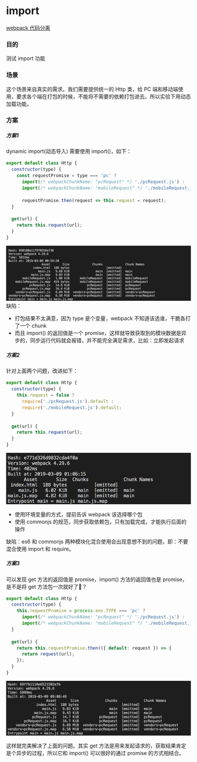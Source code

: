 # import

[webpack 代码分离](https://webpack.docschina.org/guides/code-splitting/)

### 目的
测试 import 功能

### 场景
这个场景来自真实的需求。我们需要提供统一的 Http 类，给 PC 端和移动端使用，要求各个端在打包的时候，不能将不需要的依赖打包进去。所以实验下用动态加载功能。

### 方案

##### 方案1
dynamic import(动态导入) 需要使用 import()，如下：

```javascript
export default class Http {
  constructor(type) {
    const requestPromise = type === 'pc' ?
      import(/* webpackChunkName: "pcRequest" */ './pcRequest.js') :
      import(/* webpackChunkName: "mobileRequest" */ './mobileRequest.js');

      requestPromise.then(request => this.request = request);
  }

  get(url) {
    return this.request(url);
  }
}
```
![import1](https://github.com/104gogo/sven/raw/master/packages/import/images/import1.png)
缺陷：
- 打包结果不太满意，因为 type 是个变量，webpack 不知道该选谁，干脆各打了一个 chunk
- 而且 import() 的返回值是一个 promise，这样就导致获取到的模块数据是异步的，同步运行代码就会报错，并不能完全满足需求，比如：立即发起请求

##### 方案2
针对上面两个问题，改进如下：

```javascript
export default class Http {
  constructor(type) {
    this.request = false ?
      require('./pcRequest.js').default :
      require('./mobileRequest.js').default;
  }

  get(url) {
    return this.request(url);
  }
}
```
![import2](https://github.com/104gogo/sven/raw/master/packages/import/images/import2.png)
- 使用环境变量的方式，提前告诉 webpack 该选择哪个包
- 使用 commonjs 的规范，同步获取依赖包，只有加载完成，才能执行后面的操作

缺陷：es6 和 commonjs 两种模块化混合使用会出现意想不到的问题，即：不要混合使用 import 和 require。

##### 方案3
可以发现 get 方法的返回值是 promise，import() 方法的返回值也是 promise，是不是将 get 方法包一次就好了？

```javascript
export default class Http {
  constructor(type) {
    this.requestPromise = process.env.TYPE === 'pc' ?
      import(/* webpackChunkName: "pcRequest" */ './pcRequest.js') :
      import(/* webpackChunkName: "mobileRequest" */ './mobileRequest.js');
  }

  get(url) {
    return this.requestPromise.then(({ default: request }) => {
      return request(url);
    });
  }
}
```
![import3](https://github.com/104gogo/sven/raw/master/packages/import/images/import3.png)

这样就完美解决了上面的问题。其实 get 方法是用来发起请求的，获取结果肯定是个异步的过程，所以它和 import() 可以很好的通过 promise 的方式相结合。







